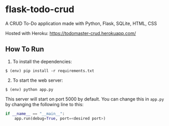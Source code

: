 # flask-todo-crud
A CRUD To-Do application made with Python, Flask, SQLite, HTML, CSS

Hosted with Heroku: https://todomaster-crud.herokuapp.com/

## How To Run
1. To install the dependencies:
```
$ (env) pip install -r requirements.txt
```

2. To start the web server:
```
$ (env) python app.py
```

This server will start on port 5000 by default. You can change this in `app.py` by changing the following line to this:

```python
if __name__ == "__main__":
    app.run(debug=True, port=<desired port>)
